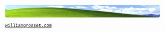 <a href="https://williamgrosset.com" target="_blank">
  <img src="bliss.jpeg" alt="bliss" style="border-radius: 5px;" />
</a>

<a href="https://williamgrosset.com" target="_blank" style="font-family: Consolas, Courier, Monospace;font-size: 14px;">williamgrosset.com</a>
